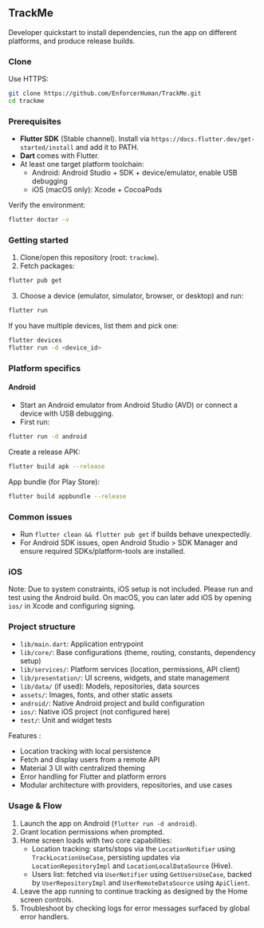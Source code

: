 ## TrackMe

Developer quickstart to install dependencies, run the app on different platforms, and produce release builds.

### Clone
Use HTTPS:

```bash
git clone https://github.com/EnforcerHuman/TrackMe.git
cd trackme
```


### Prerequisites
- **Flutter SDK** (Stable channel). Install via `https://docs.flutter.dev/get-started/install` and add it to PATH.
- **Dart** comes with Flutter.
- At least one target platform toolchain:
  - Android: Android Studio + SDK + device/emulator, enable USB debugging
  - iOS (macOS only): Xcode + CocoaPods


Verify the environment:

```bash
flutter doctor -v
```

### Getting started
1) Clone/open this repository (root: `trackme`).
2) Fetch packages:

```bash
flutter pub get
```

3) Choose a device (emulator, simulator, browser, or desktop) and run:

```bash
flutter run
```

If you have multiple devices, list them and pick one:

```bash
flutter devices
flutter run -d <device_id>
```

### Platform specifics
#### Android
- Start an Android emulator from Android Studio (AVD) or connect a device with USB debugging.
- First run:

```bash
flutter run -d android
```

Create a release APK:

```bash
flutter build apk --release
```

App bundle (for Play Store):

```bash
flutter build appbundle --release
```

### Common issues
- Run `flutter clean && flutter pub get` if builds behave unexpectedly.
- For Android SDK issues, open Android Studio > SDK Manager and ensure required SDKs/platform-tools are installed.

### iOS
Note: Due to system constraints, iOS setup is not included. Please run and test using the Android build. On macOS, you can later add iOS by opening `ios/` in Xcode and configuring signing.

### Project structure
- `lib/main.dart`: Application entrypoint
- `lib/core/`: Base configurations (theme, routing, constants, dependency setup)
- `lib/services/`: Platform services (location, permissions, API client)
- `lib/presentation/`: UI screens, widgets, and state management
- `lib/data/` (if used): Models, repositories, data sources
- `assets/`: Images, fonts, and other static assets
- `android/`: Native Android project and build configuration
- `ios/`: Native iOS project (not configured here)
- `test/`: Unit and widget tests


Features :


- Location tracking with local persistence
- Fetch and display users from a remote API
- Material 3 UI with centralized theming
- Error handling for Flutter and platform errors
- Modular architecture with providers, repositories, and use cases

### Usage & Flow
1) Launch the app on Android (`flutter run -d android`).
2) Grant location permissions when prompted.
3) Home screen loads with two core capabilities:
   - Location tracking: starts/stops via the `LocationNotifier` using `TrackLocationUseCase`, persisting updates via `LocationRepositoryImpl` and `LocationLocalDataSource` (Hive).
   - Users list: fetched via `UserNotifier` using `GetUsersUseCase`, backed by `UserRepositoryImpl` and `UserRemoteDataSource` using `ApiClient`.
4) Leave the app running to continue tracking as designed by the Home screen controls.
5) Troubleshoot by checking logs for error messages surfaced by global error handlers.

